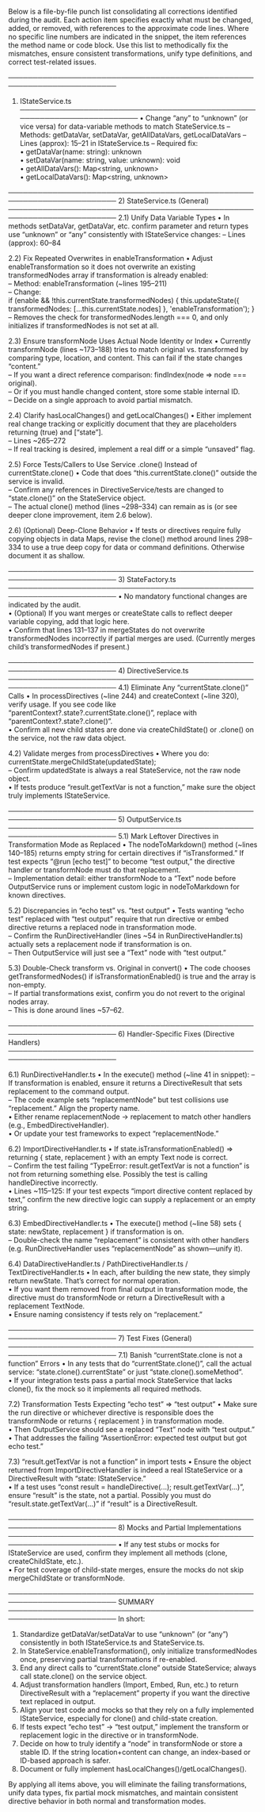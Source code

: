 Below is a file-by-file punch list consolidating all corrections identified during the audit. Each action item specifies exactly what must be changed, added, or removed, with references to the approximate code lines. Where no specific line numbers are indicated in the snippet, the item references the method name or code block. Use this list to methodically fix the mismatches, ensure consistent transformations, unify type definitions, and correct test-related issues.

────────────────────────────────────────────────────────────────────────
1) IStateService.ts
────────────────────────────────────────────────────────────────────────
• Change “any” to “unknown” (or vice versa) for data-variable methods to match StateService.ts
  – Methods: getDataVar, setDataVar, getAllDataVars, getLocalDataVars
  – Lines (approx): 15–21 in IStateService.ts
  – Required fix:  
    • getDataVar(name: string): unknown  
    • setDataVar(name: string, value: unknown): void  
    • getAllDataVars(): Map<string, unknown>  
    • getLocalDataVars(): Map<string, unknown>  

────────────────────────────────────────────────────────────────────────
2) StateService.ts (General)
────────────────────────────────────────────────────────────────────────
2.1) Unify Data Variable Types
• In methods setDataVar, getDataVar, etc. confirm parameter and return types use “unknown” or “any” consistently with IStateService changes:
  – Lines (approx): 60–84

2.2) Fix Repeated Overwrites in enableTransformation
• Adjust enableTransformation so it does not overwrite an existing transformedNodes array if transformation is already enabled:  
  – Method: enableTransformation (~lines 195–211)  
  – Change:  
    if (enable && !this.currentState.transformedNodes) {
      this.updateState({ transformedNodes: [...this.currentState.nodes] }, 'enableTransformation');
    }  
  – Removes the check for transformedNodes.length === 0, and only initializes if transformedNodes is not set at all.

2.3) Ensure transformNode Uses Actual Node Identity or Index
• Currently transformNode (lines ~173–188) tries to match original vs. transformed by comparing type, location, and content. This can fail if the state changes “content.”  
  – If you want a direct reference comparison: findIndex(node => node === original).  
  – Or if you must handle changed content, store some stable internal ID.  
  – Decide on a single approach to avoid partial mismatch.

2.4) Clarify hasLocalChanges() and getLocalChanges()
• Either implement real change tracking or explicitly document that they are placeholders returning (true) and [“state”].  
  – Lines ~265–272  
  – If real tracking is desired, implement a real diff or a simple “unsaved” flag.

2.5) Force Tests/Callers to Use Service .clone() Instead of currentState.clone()
• Code that does “this.currentState.clone()” outside the service is invalid.  
  – Confirm any references in DirectiveService/tests are changed to “state.clone()” on the StateService object.  
  – The actual clone() method (lines ~298–334) can remain as is (or see deeper clone improvement, item 2.6 below).

2.6) (Optional) Deep-Clone Behavior
• If tests or directives require fully copying objects in data Maps, revise the clone() method around lines 298–334 to use a true deep copy for data or command definitions. Otherwise document it as shallow.

────────────────────────────────────────────────────────────────────────
3) StateFactory.ts
────────────────────────────────────────────────────────────────────────
• No mandatory functional changes are indicated by the audit.  
• (Optional) If you want merges or createState calls to reflect deeper variable copying, add that logic here.  
• Confirm that lines 131–137 in mergeStates do not overwrite transformedNodes incorrectly if partial merges are used. (Currently merges child’s transformedNodes if present.)

────────────────────────────────────────────────────────────────────────
4) DirectiveService.ts
────────────────────────────────────────────────────────────────────────
4.1) Eliminate Any “currentState.clone()” Calls
• In processDirectives (~line 244) and createContext (~line 320), verify usage. If you see code like “parentContext?.state?.currentState.clone()”, replace with “parentContext?.state?.clone()”.  
• Confirm all new child states are done via createChildState() or .clone() on the service, not the raw data object.

4.2) Validate merges from processDirectives
• Where you do:
  currentState.mergeChildState(updatedState);  
  – Confirm updatedState is always a real StateService, not the raw node object.  
• If tests produce “result.getTextVar is not a function,” make sure the object truly implements IStateService.

────────────────────────────────────────────────────────────────────────
5) OutputService.ts
────────────────────────────────────────────────────────────────────────
5.1) Mark Leftover Directives in Transformation Mode as Replaced
• The nodeToMarkdown() method (~lines 140–185) returns empty string for certain directives if “isTransformed.” If test expects “@run [echo test]” to become “test output,” the directive handler or transformNode must do that replacement.  
  – Implementation detail: either transformNode to a “Text” node before OutputService runs or implement custom logic in nodeToMarkdown for known directives.

5.2) Discrepancies in “echo test” vs. “test output”
• Tests wanting “echo test” replaced with “test output” require that run directive or embed directive returns a replaced node in transformation mode.  
  – Confirm the RunDirectiveHandler (lines ~54 in RunDirectiveHandler.ts) actually sets a replacement node if transformation is on.  
  – Then OutputService will just see a “Text” node with “test output.”

5.3) Double-Check transform vs. Original in convert()
• The code chooses getTransformedNodes() if isTransformationEnabled() is true and the array is non-empty.  
  – If partial transformations exist, confirm you do not revert to the original nodes array.  
  – This is done around lines ~57–62.

────────────────────────────────────────────────────────────────────────
6) Handler-Specific Fixes (Directive Handlers)
────────────────────────────────────────────────────────────────────────

6.1) RunDirectiveHandler.ts
• In the execute() method (~line 41 in snippet):
  – If transformation is enabled, ensure it returns a DirectiveResult that sets replacement to the command output.  
  – The code example sets “replacementNode” but test collisions use “replacement.” Align the property name.  
    • Either rename replacementNode → replacement to match other handlers (e.g., EmbedDirectiveHandler).  
    • Or update your test frameworks to expect “replacementNode.”

6.2) ImportDirectiveHandler.ts
• If state.isTransformationEnabled() => returning { state, replacement } with an empty Text node is correct.  
  – Confirm the test failing “TypeError: result.getTextVar is not a function” is not from returning something else. Possibly the test is calling handleDirective incorrectly.  
• Lines ~115–125: If your test expects “import directive content replaced by text,” confirm the new directive logic can supply a replacement or an empty string.

6.3) EmbedDirectiveHandler.ts
• The execute() method (~line 58) sets { state: newState, replacement } if transformation is on.  
  – Double-check the name “replacement” is consistent with other handlers (e.g. RunDirectiveHandler uses “replacementNode” as shown—unify it).

6.4) DataDirectiveHandler.ts / PathDirectiveHandler.ts / TextDirectiveHandler.ts
• In each, after building the new state, they simply return newState. That’s correct for normal operation.  
• If you want them removed from final output in transformation mode, the directive must do transformNode or return a DirectiveResult with a replacement TextNode.  
• Ensure naming consistency if tests rely on “replacement.”

────────────────────────────────────────────────────────────────────────
7) Test Fixes (General)
────────────────────────────────────────────────────────────────────────
7.1) Banish “currentState.clone is not a function” Errors
• In any tests that do “currentState.clone()”, call the actual service: “state.clone().currentState” or just “state.clone().someMethod”.  
• If your integration tests pass a partial mock StateService that lacks clone(), fix the mock so it implements all required methods.

7.2) Transformation Tests Expecting “echo test” => “test output”
• Make sure the run directive or whichever directive is responsible does the transformNode or returns { replacement } in transformation mode.  
• Then OutputService should see a replaced “Text” node with “test output.”  
• That addresses the failing “AssertionError: expected test output but got echo test.”

7.3) “result.getTextVar is not a function” in import tests
• Ensure the object returned from ImportDirectiveHandler is indeed a real IStateService or a DirectiveResult with “state: IStateService.”  
• If a test uses “const result = handleDirective(...); result.getTextVar(...)”, ensure “result” is the state, not a partial. Possibly you must do “result.state.getTextVar(...)” if “result” is a DirectiveResult.

────────────────────────────────────────────────────────────────────────
8) Mocks and Partial Implementations
────────────────────────────────────────────────────────────────────────
• If any test stubs or mocks for IStateService are used, confirm they implement all methods (clone, createChildState, etc.).  
• For test coverage of child-state merges, ensure the mocks do not skip mergeChildState or transformNode.

────────────────────────────────────────────────────────────────────────
SUMMARY
────────────────────────────────────────────────────────────────────────
In short:

1. Standardize getDataVar/setDataVar to use “unknown” (or “any”) consistently in both IStateService.ts and StateService.ts.  
2. In StateService.enableTransformation(), only initialize transformedNodes once, preserving partial transformations if re-enabled.  
3. End any direct calls to “currentState.clone” outside StateService; always call state.clone() on the service object.  
4. Adjust transformation handlers (Import, Embed, Run, etc.) to return DirectiveResult with a “replacement” property if you want the directive text replaced in output.  
5. Align your test code and mocks so that they rely on a fully implemented IStateService, especially for clone() and child-state creation.  
6. If tests expect “echo test” → “test output,” implement the transform or replacement logic in the directive or in transformNode.  
7. Decide on how to truly identify a “node” in transformNode or store a stable ID. If the string location+content can change, an index-based or ID-based approach is safer.  
8. Document or fully implement hasLocalChanges()/getLocalChanges().  

By applying all items above, you will eliminate the failing transformations, unify data types, fix partial mock mismatches, and maintain consistent directive behavior in both normal and transformation modes.
